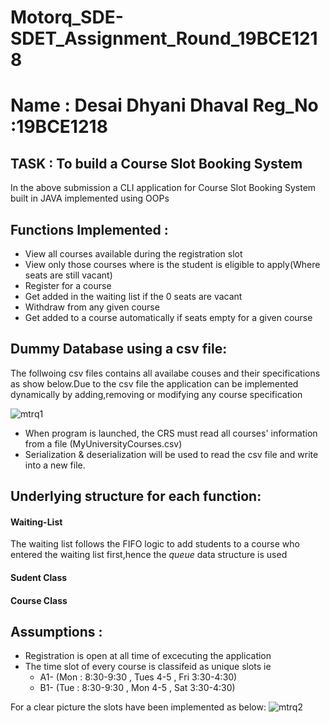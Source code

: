 # Motorq_SDE-SDET_Assignment_Round_19BCE1218

# Name : Desai Dhyani Dhaval  Reg_No :19BCE1218


## TASK : To build a Course Slot Booking System

In the above submission  a CLI application for Course Slot Booking System built in JAVA implemented using OOPs

## Functions Implemented :
* View all courses available during the registration slot
* View only those courses where is the student is eligible to apply(Where seats are still vacant)
* Register for a course
* Get added in the waiting list if the 0 seats are vacant
* Withdraw from any given course
* Get added to a course automatically if seats empty for a given course


## Dummy Database using a csv file:
The follwoing csv files contains all availabe couses and their specifications as show below.Due to the csv file the application can be implemented dynamically by adding,removing or modifying any course specification


![mtrq1](https://user-images.githubusercontent.com/56058074/131212476-380b328f-fc5e-47eb-b519-af254c39b989.png)

* When program is launched, the CRS must read all courses' information from a file (MyUniversityCourses.csv)
* Serialization & deserialization will be used to read the csv file and write into a new file.


## Underlying structure for each function:
#### Waiting-List 
The waiting list follows the FIFO logic to add students to a course who entered the waiting list first,hence the *queue* data structure is used
#### Sudent Class 

#### Course Class 



## Assumptions :
* Registration is open at all time of excecuting the application
* The time slot of every course is classifeid as unique slots ie
  * A1- (Mon : 8:30-9:30 , Tues 4-5 , Fri 3:30-4:30)
  * B1- (Tue : 8:30-9:30 , Mon 4-5 , Sat 3:30-4:30)
  

For a clear picture the slots have been implemented as below:
![mtrq2](https://user-images.githubusercontent.com/56058074/131212448-e9754d43-6678-4dbe-b916-b4467a5920e1.png)



